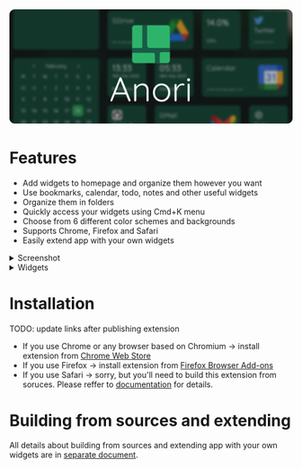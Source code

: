 ![Anori](header.png)
---

# Features

* Add widgets to homepage and organize them however you want
* Use bookmarks, calendar, todo, notes and other useful widgets
* Organize them in folders
* Quickly access your widgets using Cmd+K menu
* Choose from 6 different color schemes and backgrounds
* Supports Chrome, Firefox and Safari
* Easily extend app with your own widgets

<details>
    <summary>Screenshot</summary>
    
![screenshot](screenshot.png)
</details>

<details>
    <summary>Widgets</summary>

* Bookmark
* World time
* Notes
* Tasks
* Internet search
* Calendar
* Recently closed tabs (only Chrome & Firefox)
* CPU and RAM load (only Chrome)
</details>

# Installation

TODO: update links after publishing extension

* If you use Chrome or any browser based on Chromium -> install extension from [Chrome Web Store](https://chrome.google.com/webstore/category/extensions)
* If you use Firefox -> install extension from [Firefox Browser Add-ons](https://addons.mozilla.org/en-US/firefox/)
* If you use Safari -> sorry, but you'll need to build this extension from soruces. Please reffer to [documentation](/DEVELOPMENT_AND_EXTENDING.md) for details.

# Building from sources and extending

All details about building from sources and extending app with your own widgets are in [separate document](/DEVELOPMENT_AND_EXTENDING.md).